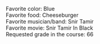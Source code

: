 Favorite color: Blue    
Favorite food: Cheeseburger  
Favorite musician/band: Snir Tamir  
Favorite movie: Snir Tamir In Black  
Requested grade in the course: 66
